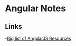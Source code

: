 # Angular Notes

## Links

-[Big list of AngularJS Resources](http://blog.backand.com/list-of-angularjs-resources/)
